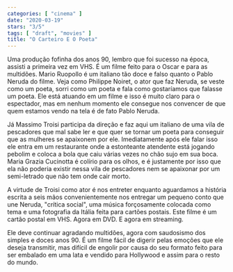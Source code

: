 ```yaml
---
categories: [ "cinema" ]
date: "2020-03-19"
stars: "3/5"
tags: [ "draft", "movies" ]
title: "O Carteiro E O Poeta"
---
```

Uma produção fofinha dos anos 90, lembro que foi sucesso na época,
assisti a primeira vez em VHS. É um filme feito para o Oscar e para
as multidões. Mario Ruopollo é um italiano tão doce e falso quanto o
Pablo Neruda do filme. Veja como Philippe Noiret, o ator que faz Neruda,
se veste como um poeta, sorri como um poeta e fala como gostaríamos que
falasse um poeta. Ele está atuando em um filme e isso é muito claro
para o espectador, mas em nenhum momento ele consegue nos convencer de
que quem estamos vendo na tela é de fato Pablo Neruda.

Já Massimo Troisi participa da direção e faz aqui um italiano de
uma vila de pescadores que mal sabe ler e que quer se tornar um poeta
para conseguir que as mulheres se apaixonem por ele. Imediatamente após
ele falar isso ele entra em um restaurante onde a estonteante atendente
está jogando pebolim e coloca a bola que caiu várias vezes no chão
sujo em sua boca. Maria Grazia Cucinotta é colírio para os olhos, e é
justamente por isso que ela não poderia existir nessa vila de pescadores
nem se apaixonar por um semi-letrado que não tem onde cair morto.

A virtude de Troisi como ator é nos entreter enquanto aguardamos a
história escrita a seis mãos convenientemente nos entregar um pequeno
conto que une Neruda, "crítica social", uma música forçosamente
colocada como tema e uma fotografia da Itália feita para cartões
postais. Este filme é um cartão postal em VHS. Agora em DVD. E agora
em streaming.

Ele deve continuar agradando multidões, agora com saudosismo dos simples
e doces anos 90. É um filme fácil de digerir pelas emoções que ele
deseja transmitir, mas difícil de engolir por causa do seu formato
feito para ser embalado em uma lata e vendido para Hollywood e assim
para o resto do mundo.

